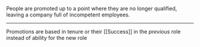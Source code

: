 People are promoted up to a point where they are no longer qualified, leaving a company full of incompetent employees.

---

Promotions are based in tenure or their [[Success]] in the _previous_ role instead of ability for the new role
